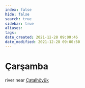 ```yaml
---
index: false
hide: false
search: true
sidebar: true
aliases:
tags:
date_created: 2021-12-28 09:00:46
date_modified: 2021-12-28 09:00:50
---
```


# Çarşamba

river near [Çatalhöyük](catalhoyuk.md)
